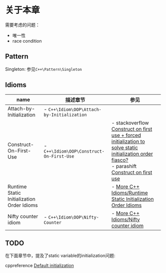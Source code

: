 # 关于本章

需要考虑的问题：

- 唯一性
- race condition

## Pattern

Singleton: 参见`C++\Pattern\Singleton`



## Idioms

| name                                       | 描述章节                                   | 参见                                                         |
| ------------------------------------------ | ------------------------------------------ | ------------------------------------------------------------ |
| Attach-by-Initialization                   | - `C++\Idiom\OOP\Attach-by-Initialization` |                                                              |
| Construct-On-First-Use                     | - `C++\Idiom\OOP\Construct-On-First-Use`   | - stackoverflow [Construct on first use + forced initialization to solve static initialization order fiasco?](https://stackoverflow.com/questions/25122575/construct-on-first-use-forced-initialization-to-solve-static-initialization-or) <br>- parashift [Construct on first use](http://www.parashift.com/c++-faq/construct-on-first-use-v2.html) |
| Runtime Static Initialization Order Idioms |                                            | - [More C++ Idioms/Runtime Static Initialization Order Idioms](https://en.wikibooks.org/wiki/More_C%2B%2B_Idioms/Runtime_Static_Initialization_Order_Idioms) |
| Nifty counter idiom                        | - `C++\Idiom\OOP\Nifty-Counter`            | - [More C++ Idioms/Nifty counter idiom](https://en.wikibooks.org/wiki/More_C%2B%2B_Idioms/Nifty_Counter) |



## TODO

在下面章节中，提及了static variable的initialization问题:

cppreference [Default initialization](https://en.cppreference.com/w/cpp/language/default_initialization)